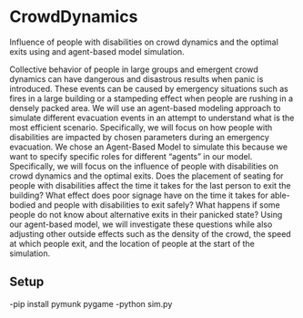 # CrowdDynamics
 Influence of people with disabilities on crowd dynamics and the optimal exits using and agent-based model simulation.

Collective behavior of people in large groups and emergent crowd dynamics can have dangerous and disastrous results when panic is introduced. These events can be caused by emergency situations such as fires in a large building or a stampeding effect when people are rushing in a densely packed area. We will use an agent-based modeling approach to simulate different evacuation events in an attempt to understand what is the most efficient scenario. Specifically, we will focus on how people with disabilities are impacted by chosen parameters during an emergency evacuation. We chose an Agent-Based Model to simulate this because we want to specify specific roles for different “agents” in our model. Specifically, we will focus on the influence of people with disabilities on crowd dynamics and the optimal exits. Does the placement of seating for people with disabilities affect the time it takes for the last person to exit the building? What effect does poor signage have on the time it takes for able-bodied and people with disabilities to exit safely? What happens if some people do not know about alternative exits in their panicked state? Using our agent-based model, we will investigate these questions while also adjusting other outside effects such as the density of the crowd, the speed at which people exit, and the location of people at the start of the simulation.

## Setup
-pip install pymunk pygame
-python sim.py

